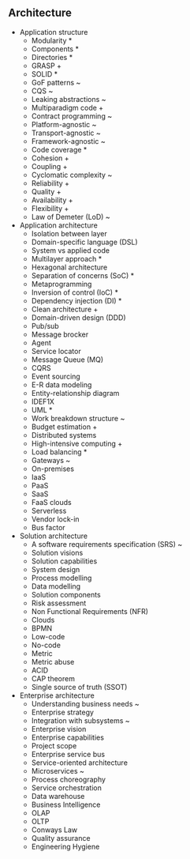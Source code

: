 ## Architecture

- Application structure
  - Modularity *
  - Components *
  - Directories *
  - GRASP +
  - SOLID *
  - GoF patterns ~
  - CQS ~
  - Leaking abstractions ~
  - Multiparadigm code +
  - Contract programming ~
  - Platform-agnostic ~
  - Transport-agnostic ~
  - Framework-agnostic ~
  - Code coverage *
  - Cohesion +
  - Coupling +
  - Cyclomatic complexity ~
  - Reliability +
  - Quality +
  - Availability +
  - Flexibility +
  - Law of Demeter (LoD) ~
- Application architecture
  - Isolation between layer
  - Domain-specific language (DSL)
  - System vs applied code
  - Multilayer approach *
  - Hexagonal architecture
  - Separation of concerns (SoC) *
  - Metaprogramming
  - Inversion of control (IoC) *
  - Dependency injection (DI) *
  - Clean architecture +
  - Domain-driven design (DDD)
  - Pub/sub
  - Message brocker
  - Agent
  - Service locator
  - Message Queue (MQ)
  - CQRS
  - Event sourcing
  - E-R data modeling
  - Entity-relationship diagram
  - IDEF1X
  - UML *
  - Work breakdown structure ~
  - Budget estimation +
  - Distributed systems
  - High-intensive computing +
  - Load balancing *
  - Gateways ~
  - On-premises
  - IaaS
  - PaaS
  - SaaS
  - FaaS clouds
  - Serverless
  - Vendor lock-in
  - Bus factor
- Solution architecture
  - A software requirements specification (SRS) ~
  - Solution visions
  - Solution capabilities
  - System design
  - Process modelling
  - Data modelling
  - Solution components
  - Risk assessment
  - Non Functional Requirements (NFR)
  - Clouds
  - BPMN
  - Low-code
  - No-code
  - Metric
  - Metric abuse
  - ACID
  - CAP theorem
  - Single source of truth (SSOT)
- Enterprise architecture
  - Understanding business needs ~
  - Enterprise strategy
  - Integration with subsystems ~
  - Enterprise vision
  - Enterprise capabilities
  - Project scope
  - Enterprise service bus
  - Service-oriented architecture
  - Microservices ~
  - Process choreography
  - Service orchestration
  - Data warehouse
  - Business Intelligence
  - OLAP
  - OLTP
  - Conways Law
  - Quality assurance
  - Engineering Hygiene
